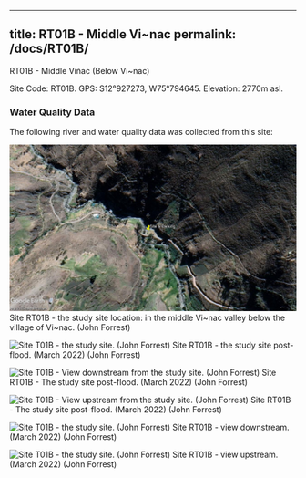 
---
title: RT01B - Middle Vi\~nac
permalink: /docs/RT01B/
---
RT01B - Middle Viñac (Below Vi\~nac)

Site Code: RT01B.  GPS: S12°927273, W75°794645. Elevation:
2770m asl.

### Water Quality Data

The following river and water quality data was collected from this site:





![Site T01B - the study site location. (John Forrest)](/assets/SiteDescriptions/T1/RT1BBelowVinak.jpg)
Site RT01B - the study site location: in the middle Vi\~nac valley below the village of Vi\~nac. (John Forrest)


![Site T01B - the study site. (John Forrest)](/assets/SiteDescriptions/T1/T1bStudysite.jpg)
Site RT01B - the study site post-flood. (March 2022) (John Forrest)


![Site T01B - View downstream from the study site. (John Forrest)](/assets/SiteDescriptions/T1/T1bStudysitepostflood1.jpg)
Site RT01B - The study site post-flood. (March 2022) (John Forrest)


![Site T01B - View upstream from the study site. (John Forrest)](/assets/SiteDescriptions/T1/T1bStudysitepostflood2.jpg)
Site RT01B - The study site post-flood. (March 2022) (John Forrest)


![Site T01B - the study site. (John Forrest)](/assets/SiteDescriptions/T1/T1bViewdownstream.jpg)
Site RT01B - view downstream. (March 2022) (John Forrest)


![Site T01B - the study site. (John Forrest)](/assets/SiteDescriptions/T1/T1bViewupstream.jpg)
Site RT01B - view upstream. (March 2022) (John Forrest)
